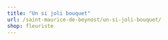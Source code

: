```yaml
---
title: "Un si joli bouquet"
url: /saint-maurice-de-beynost/un-si-joli-bouquet/
shop: fleuriste
---
```

